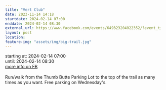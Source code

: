 ```yaml
---
title: "Vert Club"
date: 2023-11-14 14:18
startdate: 2024-02-14 07:00
enddate: 2024-02-14 08:30
external_url: https://www.facebook.com/events/649323204022352/?event_time_id=649324584022214
layout: post
location: 
feature-img: "assets/img/big-trail.jpg"
---
```


starting at: 2024-02-14 07:00<br>until: 2024-02-14 08:30<br><a href="https://www.facebook.com/events/649323204022352/?event_time_id=649324584022214">more info on FB</a><br><br>Run/walk from the Thumb Butte Parking Lot to the top of the trail as many times as you want.  Free parking on Wednesday's.<br>
  <br>
  
